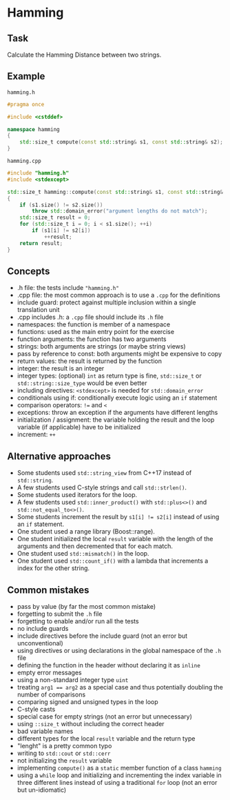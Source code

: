 # Hamming

## Task

Calculate the Hamming Distance between two strings.

## Example

`hamming.h`

```cpp
#pragma once

#include <cstddef>

namespace hamming
{
    std::size_t compute(const std::string& s1, const std::string& s2);
}
```

`hamming.cpp`

```cpp
#include "hamming.h"
#include <stdexcept>

std::size_t hamming::compute(const std::string& s1, const std::string& s2)
{
    if (s1.size() != s2.size())
        throw std::domain_error("argument lengths do not match");
    std::size_t result = 0;
    for (std::size_t i = 0; i < s1.size(); ++i)
        if (s1[i] != s2[i])
            ++result;
    return result;
}
```

## Concepts

- .h file: the tests include `"hamming.h"`
- .cpp file: the most common approach is to use a `.cpp` for the definitions
- include guard: protect against multiple inclusion within a single translation unit
- .cpp includes .h: a `.cpp` file should include its `.h` file
- namespaces: the function is member of a namespace
- functions: used as the main entry point for the exercise
- function arguments: the function has two arguments
- strings: both arguments are strings (or maybe string views)
- pass by reference to const: both arguments might be expensive to copy
- return values: the result is returned by the function
- integer: the result is an integer
- integer types: (optional) `int` as return type is fine, `std::size_t` or `std::string::size_type` would be even better
- including directives: `<stdexcept>` is needed for `std::domain_error`
- conditionals using if: conditionally execute logic using an `if` statement
- comparison operators: `!=` and `<`
- exceptions: throw an exception if the arguments have different lengths
- initialization / assignment: the variable holding the result and the loop variable (if applicable) have to be initialized
- increment: `++`

## Alternative approaches

- Some students used `std::string_view` from C++17 instead of `std::string`.
- A few students used C-style strings and call `std::strlen()`.
- Some students used iterators for the loop.
- A few students used `std::inner_product()` with `std::plus<>()` and `std::not_equal_to<>()`.
- Some students increment the result by `s1[i] != s2[i]` instead of using an `if` statement.
- One student used a range library (Boost::range).
- One student initialized the local `result` variable with the length of the arguments and then decremented that for each match.
- One student used `std::mismatch()` in the loop.
- One student used `std::count_if()` with a lambda that increments a index for the other string.

## Common mistakes

- pass by value (by far the most common mistake)
- forgetting to submit the `.h` file
- forgetting to enable and/or run all the tests
- no include guards
- include directives before the include guard (not an error but unconventional)
- using directives or using declarations in the global namespace of the `.h` file
- defining the function in the header without declaring it as `inline`
- empty error messages
- using a non-standard integer type `uint`
- treating `arg1 == arg2` as a special case and thus potentially doubling the number of comparisons
- comparing signed and unsigned types in the loop
- C-style casts
- special case for empty strings (not an error but unnecessary)
- using `::size_t` without including the correct header
- bad variable names
- different types for the local `result` variable and the return type
- "lenght" is a pretty common typo
- writing to `std::cout` or `std::cerr`
- not initializing the `result` variable
- implementing `compute()` as a `static` member function of a class `hamming`
- using a `while` loop and initializing and incrementing the index variable in three different lines instead of using a traditional `for` loop (not an error but un-idiomatic)
